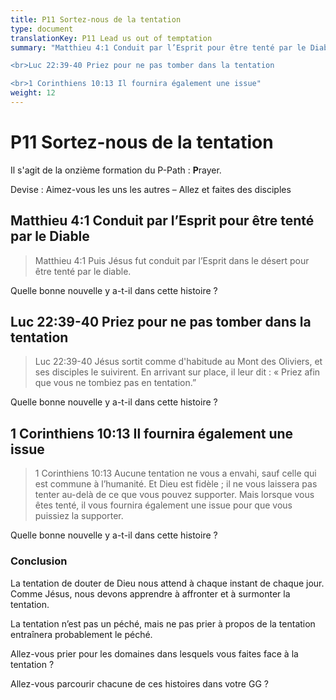 ```yaml
---
title: P11 Sortez-nous de la tentation
type: document
translationKey: P11 Lead us out of temptation
summary: "Matthieu 4:1 Conduit par l’Esprit pour être tenté par le Diable

<br>Luc 22:39-40 Priez pour ne pas tomber dans la tentation

<br>1 Corinthiens 10:13 Il fournira également une issue"
weight: 12
---
```

# P11 Sortez-nous de la tentation

Il s'agit de la onzième formation du P-Path : **P**rayer.

Devise : Aimez-vous les uns les autres – Allez et faites des disciples

## Matthieu 4:1 Conduit par l’Esprit pour être tenté par le Diable

>   Matthieu 4:1 Puis Jésus fut conduit par l’Esprit dans le désert pour être tenté par le diable.

Quelle bonne nouvelle y a-t-il dans cette histoire ?

## Luc 22:39-40 Priez pour ne pas tomber dans la tentation

>   Luc 22:39-40 Jésus sortit comme d'habitude au Mont des Oliviers, et ses disciples le suivirent. En arrivant sur place, il leur dit : « Priez afin que vous ne tombiez pas en tentation.”

Quelle bonne nouvelle y a-t-il dans cette histoire ?

## 1 Corinthiens 10:13 Il fournira également une issue

>   1 Corinthiens 10:13 Aucune tentation ne vous a envahi, sauf celle qui est commune à l’humanité. Et Dieu est fidèle ; il ne vous laissera pas tenter au-delà de ce que vous pouvez supporter. Mais lorsque vous êtes tenté, il vous fournira également une issue pour que vous puissiez la supporter.

Quelle bonne nouvelle y a-t-il dans cette histoire ?

### Conclusion

La tentation de douter de Dieu nous attend à chaque instant de chaque jour. Comme Jésus, nous devons apprendre à affronter et à surmonter la tentation.

La tentation n’est pas un péché, mais ne pas prier à propos de la tentation entraînera probablement le péché.

Allez-vous prier pour les domaines dans lesquels vous faites face à la tentation ?

Allez-vous parcourir chacune de ces histoires dans votre GG ?

